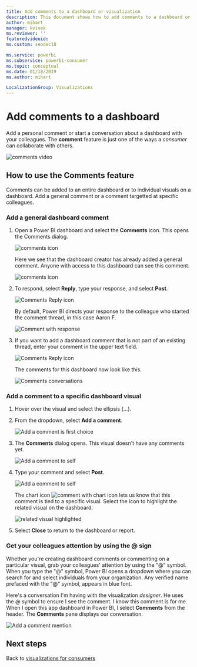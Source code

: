 ```yaml
---
title: Add comments to a dashboard or visualization
description: This document shows how to add comments to a dashboard or visual and how to use comments to have conversations with collaborators.
author: mihart
manager: kvivek
ms.reviewer: ''
featuredvideoid: 
ms.custom: seodec18

ms.service: powerbi
ms.subservice: powerbi-consumer
ms.topic: conceptual
ms.date: 01/18/2019
ms.author: mihart

LocalizationGroup: Visualizations
---
```

# Add comments to a dashboard
Add a personal comment or start a conversation about a dashboard with your colleagues. The **comment** feature is just one of the ways a *consumer* can collaborate with others. 

![comments video](media/end-user-comment/comment.gif)

## How to use the Comments feature
Comments can be added to an entire dashboard or to individual visuals on a dashboard. Add a general comment or a comment targetted at specific colleagues.  

### Add a general dashboard comment
1. Open a Power BI dashboard and select the **Comments** icon. This opens the Comments dialog.

    ![comments icon](media/end-user-comment/power-bi-comment-icon.png)

    Here we see that the dashboard creator has already added a general comment.  Anyone with access to this dashboard can see this comment.

    ![comments icon](media/end-user-comment/power-bi-dash-comment.png)

2. To respond, select **Reply**, type your response, and select **Post**.  

    ![Comments Reply icon](media/end-user-comment/power-bi-comment-reply.png)

    By default, Power BI directs your response to the colleague who started the comment thread, in this case Aaron F. 

    ![Comment with response](media/end-user-comment/power-bi-response.png)

 3. If you want to add a dashboard comment that is not part of an existing thread, enter your comment in the upper text field.

    ![Comments Reply icon](media/end-user-comment/power-bi-new-comment.png)

    The comments for this dashboard now look like this.

    ![Comments conversations](media/end-user-comment/power-bi-comment-conversation.png)

### Add a comment to a specific dashboard visual
1. Hover over the visual and select the ellipsis (...).    
2. From the dropdown, select **Add a comment**.

    ![Add a comment is first choice](media/end-user-comment/power-bi-comment.png)  

3.  The **Comments** dialog opens. This visual doesn't have any comments yet. 

    ![Add a comment to self](media/end-user-comment/power-bi-comment-visual.png)  

4. Type your comment and select **Post**.

    ![Add a comment to self](media/end-user-comment/power-bi-comment-spike.png)  

    The chart icon ![comment with chart icon](media/end-user-comment/power-bi-comment-chart-icon.png) lets us know that this comment is tied to a specific visual. Select the icon to highlight the related visual on the dashboard.

    ![related visual highlighted](media/end-user-comment/power-bi-comment-highlight.png)

5. Select **Close** to return to the dashboard or report.

### Get your colleagues attention by using the @ sign
Whether you're creating dashboard comments or commenting on a particular visual, grab your colleagues' attention by using the "@" symbol.  When you type the "@" symbol, Power BI opens a  dropdown where you can search for and select individuals from your organization. Any verified name prefaced with the "@" symbol, appears in blue font. 

Here's a conversation I'm having with the visualization *designer*. He uses the @ symbol to ensure I see the comment. I know this comment is for me. When I open this app dashboard in Power BI, I select **Comments** from the header. The **Comments** pane displays our conversation.

![Add a comment mention](media/end-user-comment/power-bi-comment-convo.png)  



## Next steps
Back to [visualizations for consumers](end-user-visualizations.md)    
<!--[Select a visualization to open a report](end-user-open-report.md)-->